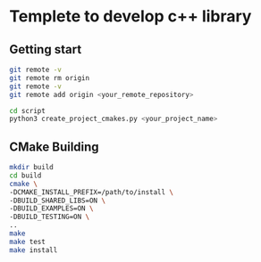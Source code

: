 # Templete to develop c++ library

## Getting start

```bash
git remote -v
git remote rm origin
git remote -v
git remote add origin <your_remote_repository>
```

```bash
cd script
python3 create_project_cmakes.py <your_project_name>
```

## CMake Building

```bash
mkdir build
cd build
cmake \
-DCMAKE_INSTALL_PREFIX=/path/to/install \
-DBUILD_SHARED_LIBS=ON \
-DBUILD_EXAMPLES=ON \
-DBUILD_TESTING=ON \
..
make
make test
make install
```
